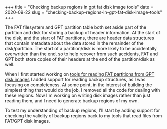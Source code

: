 +++
title = "Checking backup regions in gpt fat disk image tools"
date = 2020-09-22
slug = "checking-backup-regions-in-gpt-fat-disk-image-tools"
+++

The FAT filesystem and GPT partition table both set aside part of the partition and disk for storing a backup
of header information. At the start of the disk, and the start of FAT partitions, there are header data structures
that contain metadata about the data stored in the remainder of the disk/partition. The start of a partition/disk
is more likely to be accidentally overwritten than the end, so to help recover from such accidents, FAT and GPT
both store copies of their headers at the end of the partition/disk as well.

When I first started working on [tools for reading FAT partitions from GPT disk images](https://github.com/gridbugs/gpt-fat-disk-image)
I added support for reading backup structures, as I was focusing
on completeness. At some point, in the interest of building the simplest thing that would do the job, I removed all
the code for dealing with these regions. Now I'm working on writing disk images rather than just reading them, and I need
to generate backup regions of my own.

To test my understanding of backup regions, I'll start by adding support for checking the validity of backup regions back to my
tools that read files from FAT/GPT disk images.
